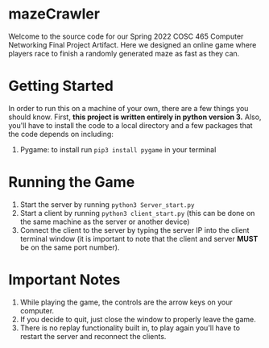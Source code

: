 # mazeCrawler
Welcome to the source code for our Spring 2022 COSC 465 Computer Networking Final Project Artifact. Here we designed an online game where players race to finish a randomly generated maze as fast as they can.

# Getting Started
In order to run this on a machine of your own, there are a few things you should know. First, **this project is written entirely in python version 3.** Also, you'll have to install the code to a local directory and a few packages that the code depends on including:
1. Pygame: to install run `pip3 install pygame` in your terminal

# Running the Game
1. Start the server by running `python3 Server_start.py`
1. Start a client by running `python3 client_start.py` (this can be done on the same machine as the server or another device)
1. Connect the client to the server by typing the server IP into the client terminal window (it is important to note that the client and server **MUST** be on the same port number).

# Important Notes
1. While playing the game, the controls are the arrow keys on your computer.
1. If you decide to quit, just close the window to properly leave the game.
1. There is no replay functionality built in, to play again you'll have to restart the server and reconnect the clients.
